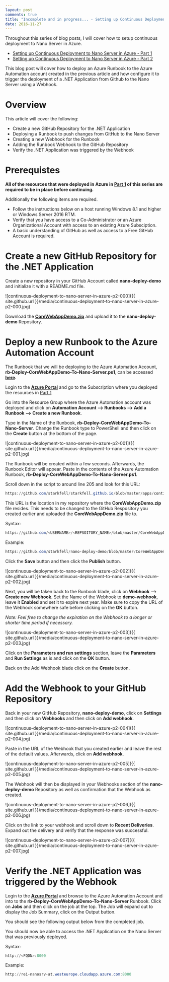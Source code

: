 ```yaml
---
layout: post
comments: true
title: "Incomplete and in progress... - Setting up Continuous Deployment to Nano Server in Azure - Part 2"
date: 2016-11-27
---
```


Throughout this series of blog posts, I will cover how to setup continuous deployment to Nano Server in Azure. 

* [Setting up Continuous Deployment to Nano Server in Azure - Part 1](http://starkfell.github.io/continuous-deployment-to-nano-server-in-azure-p1/)
* [Setting up Continuous Deployment to Nano Server in Azure - Part 2](http://starkfell.github.io/continuous-deployment-to-nano-server-in-azure-p2/)

This blog post will cover how to deploy an Azure Runbook to the Azure Automation account created in the previous article
and how configure it to trigger the deployment of a .NET Application from Github to the Nano Server using a Webhook.

# Overview

This article will cover the following:

* Create a new GitHub Repository for the .NET Application
* Deploying a Runbook to push changes from GitHub to the Nano Server
* Creating a new Webhook for the Runbook
* Adding the Runbook Webhook to the GitHub Repository
* Verify the .NET Application was triggered by the Webhook

# Prerequistes

**All of the resources that were deployed in Azure in [Part 1](http://starkfell.github.io/continuous-deployment-to-nano-server-in-azure-p1/) of this series are required to be in place before continuing.**

Additionally the following items are required.

* Follow the instructions below on a host running Windows 8.1 and higher or Windows Server 2016 RTM.
* Verify that you have access to a Co-Administrator or an Azure Organizational Account with access to an existing Azure Subsciption.
* A basic understanding of GitHub as well as access to a Free GitHub Account is required.

# Create a new GitHub Repository for the .NET Application

Create a new repository in your GitHub Account called **nano-deploy-demo** and initialize it with a README.md file.

![continuous-deployment-to-nano-server-in-azure-p2-000]({{ site.github.url }}/media/continuous-deployment-to-nano-server-in-azure-p2-000.jpg)

Download the **[CoreWebAppDemo.zip](https://github.com/starkfell/starkfell.github.io/blob/master/apps/continuous-deployment-to-nano-server-in-azure/CoreWebAppDemo.zip?raw=true)** and
upload it to the **nano-deploy-demo** Repository.

# Deploy a new Runbook to the Azure Automation Account

The Runbook that we will be deploying to the Azure Automation Account, **rb-Deploy-CoreWebAppDemo-To-Nano-Server.ps1**, can be
accessed **[here](https://raw.githubusercontent.com/starkfell/starkfell.github.io/master/runbooks/rb-Deploy-CoreWebAppDemo-To-Nano-Server.ps1).**

Login to the **[Azure Portal](https://portal.azure.com)** and go to the Subscription where you deployed the resources in
[Part 1](http://starkfell.github.io/continuous-deployment-to-nano-server-in-azure-p1/)

Go into the Resource Group where the Azure Automation account was deployed and click on **Automation Account --> Runbooks --> Add a Runbook --> Create a new Runbook**.

Type in the Name of the Runbook, **rb-Deploy-CoreWebAppDemo-To-Nano-Server**. Change the Runbook type to PowerShell and then click on the **Create** button at the bottom of the page.

![continuous-deployment-to-nano-server-in-azure-p2-001]({{ site.github.url }}/media/continuous-deployment-to-nano-server-in-azure-p2-001.jpg)

The Runbook will be created within a few seconds. Afterwards, the Runbook Editor will appear. Paste in the contents of the Azure Automation Runbook,
**rb-Deploy-CoreWebAppDemo-To-Nano-Server.ps1**.

Scroll down in the script to around line 205 and look for this URL:

```powershell
https://github.com/starkfell/starkfell.github.io/blob/master/apps/continuous-deployment-to-nano-server-in-azure/CoreWebAppDemo.zip?raw=true
```

This URL is the location in my repository where the **CoreWebAppDemo.zip** file resides. This needs to be changed to the GitHub Respository you created earlier
and uploaded the **CoreWebAppDemo.zip** file to.

Syntax:

```powershell
https://github.com/<USERNAME>/<REPSOITORY_NAME>/blob/master/CoreWebAppDemo.zip?raw=true
```

Example:

```powershell
https://github.com/starkfell/nano-deploy-demo/blob/master/CoreWebAppDemo.zip?raw=true
```

Click the **Save** button and then click the **Publish** button.

![continuous-deployment-to-nano-server-in-azure-p2-002]({{ site.github.url }}/media/continuous-deployment-to-nano-server-in-azure-p2-002.jpg)

Next, you will be taken back to the Runbook blade, click on **Webhook** --> **Create new Webhook**. Set the Name of the Webhook to **demo-webhook**, leave it **Enabled** and set it to expire next year.
Make sure to copy the URL of the Webhook somewhere safe before clicking on the **OK** button.

*Note: Feel free to change the expiration on the Webhook to a longer or shorter time period if necessary.*

![continuous-deployment-to-nano-server-in-azure-p2-003]({{ site.github.url }}/media/continuous-deployment-to-nano-server-in-azure-p2-003.jpg)

Click on the **Parameters and run settings** section, leave the **Parameters** and **Run Settings** as is and click on the **OK** button.

Back on the Add Webhook blade click on the **Create** button.

# Add the Webhook to your GitHub Repository

Back in your new GitHub Repository, **nano-deploy-demo**, click on **Settings** and then click on **Webhooks** and then click on **Add webhook**.

![continuous-deployment-to-nano-server-in-azure-p2-004]({{ site.github.url }}/media/continuous-deployment-to-nano-server-in-azure-p2-004.jpg)

Paste in the URL of the Webhook that you created earlier and leave the rest of the default values. Afterwards, click on **Add webhook**.

![continuous-deployment-to-nano-server-in-azure-p2-005]({{ site.github.url }}/media/continuous-deployment-to-nano-server-in-azure-p2-005.jpg)

The Webhook will then be displayed in your Webhooks section of the **nano-deploy-demo** Repository as well as confirmation that the Webhook as created.

![continuous-deployment-to-nano-server-in-azure-p2-006]({{ site.github.url }}/media/continuous-deployment-to-nano-server-in-azure-p2-006.jpg)

Click on the link to your webhook and scroll down to **Recent Deliveries**. Expand out the delivery and verify that the response was successful.

![continuous-deployment-to-nano-server-in-azure-p2-007]({{ site.github.url }}/media/continuous-deployment-to-nano-server-in-azure-p2-007.jpg)

# Verify the .NET Application was triggered by the Webhook

Login to the **[Azure Portal](https://portal.azure.com)** and browse to the Azure Automation Account and into to the **rb-Deploy-CoreWebAppDemo-To-Nano-Server** Runbook. Click on **Jobs**
and then click on the job at the top. The Job will expand out to display the Job Summary, click on the Output button.

You should see the following output below from the completed job.

You should now be able to access the .NET Application on the Nano Server that was previously deployed.

Syntax:

```powershell
http://<FQDN>:8000
```

Example:

```powershell
http://rei-nanosrv-at.westeurope.cloudapp.azure.com:8000
```












